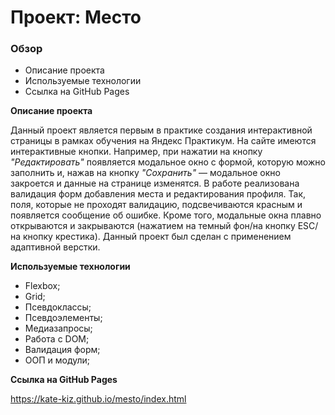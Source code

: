 # Проект: Место

### Обзор

* Описание проекта
* Используемые технологии
* Ссылка на GitHub Pages

**Описание проекта**

Данный проект является первым в практике создания интерактивной страницы в рамках обучения на Яндекс Практикум. На сайте имеются интерактивные кнопки. Например, при нажатии на кнопку *"Редактировать"* появляется модальное окно с формой, которую можно заполнить и, нажав на кнопку *"Сохранить"* — модальное окно закроется и данные на странице изменятся. В работе реализована валидация форм добавления места и редактирования профиля. Так, поля, которые не проходят валидацию, подсвечиваются красным и появляется сообщение об ошибке. 
Кроме того, модальные окна плавно открываются и закрываются (нажатием на темный фон/на кнопку ESC/на кнопку крестика). 
Данный проект был сделан с применением адаптивной верстки.

**Используемые технологии**
 
- Flexbox;
- Grid; 
- Псевдоклассы;
- Псевдоэлементы; 
- Медиазапросы;
- Работа с DOM;
- Валидация форм;
- ООП и модули;

**Ссылка на GitHub Pages**

https://kate-kiz.github.io/mesto/index.html
